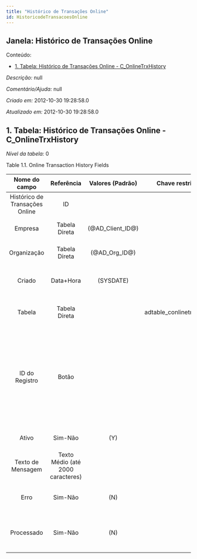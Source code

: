 ```yaml
---
title: "Histórico de Transações Online"
id: HistoricodeTransacoesOnline
---
```

<div id="d113151e1" class="section chapter">

<div class="titlepage">

<div>

<div>

## Janela: Histórico de Transações Online

</div>

</div>

</div>

<div class="toc">

<div class="toc-title">

Conteúdo:

</div>

  - <span class="section">[1. Tabela: Histórico de Transações Online -
    C\_OnlineTrxHistory](#d113151e22)</span>

</div>

<span class="emphasis">*Descrição:* </span> null

<span class="emphasis">*Comentário/Ajuda:* </span>null

<span class="emphasis"> *Criado em:* </span>2012-10-30 19:28:58.0

<span class="emphasis">*Atualizado em:* </span>2012-10-30 19:28:58.0

<div id="d113151e22" class="section section">

<div class="titlepage">

<div>

<div>

## 1. Tabela: Histórico de Transações Online - C\_OnlineTrxHistory

</div>

</div>

</div>

<span class="emphasis">*Nível da tabela:* </span>0

</div>

<div id="d113151e29" class="table">

<div class="table-title">

Table 1.1. Online Transaction History
Fields

</div>

<div class="table-contents">

|         Nome do campo          |            Referência             |  Valores (Padrão)  |      Chave restritiva      |                Regra de validação                |             Descrição              |                                                                                                   Comentário/Ajuda                                                                                                   |
| :----------------------------: | :-------------------------------: | :----------------: | :------------------------: | :----------------------------------------------: | :--------------------------------: | :------------------------------------------------------------------------------------------------------------------------------------------------------------------------------------------------------------------: |
| Histórico de Transações Online |                ID                 |                    |                            |                                                  |                                    |                                                                                                                                                                                                                      |
|            Empresa             |           Tabela Direta           | (@AD\_Client\_ID@) |                            |        AD\_Client.AD\_Client\_ID \< \> 0         | (semelhante ao primeiro relatório) |                                                                                                 (ver o mesmo acima)                                                                                                  |
|          Organização           |           Tabela Direta           |  (@AD\_Org\_ID@)   |                            | (AD\_Org.IsSummary='N' OR AD\_Org.AD\_Org\_ID=0) | (semelhante ao primeiro relatório) |                                                                                                 (ver o mesmo acima)                                                                                                  |
|             Criado             |             Data+Hora             |     (SYSDATE)      |                            |                                                  |    Date this record was created    |                                                                          The Created field indicates the date that this record was created.                                                                          |
|             Tabela             |           Tabela Direta           |                    | adtable\_conlinetrxhistory |                                                  |     Database Table information     |                                                                         The Database Table provides the information of the table definition                                                                          |
|         ID do Registro         |               Botão               |                    |                            |                                                  |     Direct internal record ID      | The Record ID is the internal unique identifier of a record. Please note that zooming to the record may not be successful for Orders, Invoices and Shipment/Receipts as sometimes the Sales Order type is not known. |
|             Ativo              |              Sim-Não              |        (Y)         |                            |                                                  | (semelhante ao primeiro relatório) |                                                                                                 (ver o mesmo acima)                                                                                                  |
|       Texto de Mensagem        | Texto Médio (até 2000 caracteres) |                    |                            |                                                  |            Text Message            |                                                                                                                                                                                                                      |
|              Erro              |              Sim-Não              |        (N)         |                            |                                                  | An Error occurred in the execution |                                                                                                                                                                                                                      |
|           Processado           |              Sim-Não              |        (N)         |                            |                                                  |  The document has been processed   |                                                                         The Processed checkbox indicates that a document has been processed.                                                                         |

</div>

</div>

  

</div>
